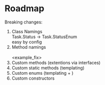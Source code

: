 # Roadmap

Breaking changes:
1. Class Namings  
   Task.Status -> Task.StatusEnum  
   easy by config
2. Method namings  
   <example>  
   <example_fix>
3. Custom methods (extentions via interfaces)
4. Custom static methods (templating)
5. Custom enums (templating + )
6. Custom constructors

